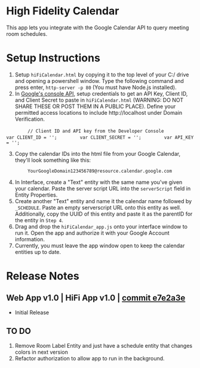 # High Fidelity Calendar
This app lets you integrate with the Google Calendar API to query meeting room schedules.

# Setup Instructions
1. Setup `hiFiCalendar.html` by copying it to the top level of your C:/ drive and opening a powershell window. Type the following command and press enter, `http-server -p 80` (You must have Node.js installed).
2. In [Google's console API](https://console.developers.google.com/projectselector2/apis/credentials?supportedpurview=project), setup credentials to get an API Key, Client ID, and Client Secret to paste in `hiFiCalendar.html` (WARNING: DO NOT SHARE THESE OR POST THEM IN A PUBLIC PLACE).  Define your permitted access locations to include http://localhost under Domain Verification.

`        // Client ID and API key from the Developer Console`
`        var CLIENT_ID = '';`
`        var CLIENT_SECRET = '';`
`        var API_KEY = '';`

3. Copy the calendar IDs into the html file from your Google Calendar, they'll look something like this:

`        YourGoogleDomain123456789@resource.calendar.google.com`

4. In Interface, create a "Text" entity with the same name you've given your calendar. Paste the server script URL into the `serverScript` field in Entity Properties.
5. Create another "Text" entity and name it the calendar name followed by `_SCHEDULE`.  Paste an empty serverscript URL onto this entity as well.  Additionally, copy the UUID of this entity and paste it as the parentID for the entity in `Step 4`.
6. Drag and drop the `hiFiCalendar_app.js` onto your interface window to run it. Open the app and authorize it with your Google Account information.  
7.  Currently, you must leave the app window open to keep the calendar entities up to date.


# Release Notes

## Web App v1.0 | HiFi App v1.0 | [commit e7e2a3e](https://github.com/highfidelity/hifi-content/pull/345/commits/e7e2a3e3e05ccae5838b81b1159979614ec26294)
- Initial Release

## TO DO
1. Remove Room Label Entity and just have a schedule entity that changes colors in next version
2. Refactor authorization to allow app to run in the background.